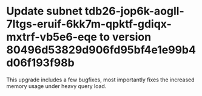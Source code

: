 # Update subnet tdb26-jop6k-aogll-7ltgs-eruif-6kk7m-qpktf-gdiqx-mxtrf-vb5e6-eqe to version 80496d53829d906fd95bf4e1e99b4d06f193f98b

This upgrade includes a few bugfixes, most importantly fixes the increased memory usage under heavy query load.
